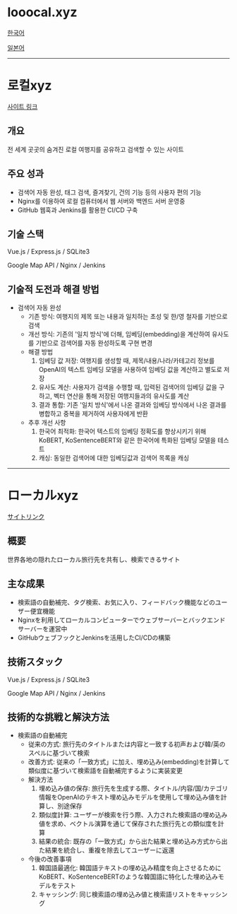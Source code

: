 # looocal.xyz

[한국어](#로컬xyz)

[일본어](#ローーカルxyz)

---
# 로컬xyz

[사이트 링크](https://looocal.xyz)

## 개요

전 세계 곳곳의 숨겨진 로컬 여행지를 공유하고 검색할 수 있는 사이트

## 주요 성과

- 검색어 자동 완성, 태그 검색, 즐겨찾기, 건의 기능 등의 사용자 편의 기능
- Nginx를 이용하여 로컬 컴퓨터에서 웹 서버와 백엔드 서버 운영중
- GitHub 웹훅과 Jenkins를 활용한 CI/CD 구축

## 기술 스택

Vue.js / Express.js / SQLite3

Google Map API / Nginx / Jenkins

## 기술적 도전과 해결 방법

- 검색어 자동 완성
  - 기존 방식: 여행지의 제목 또는 내용과 일치하는 초성 및 한/영 철자를 기반으로 검색
  - 개선 방식: 기존의 '일치 방식'에 더해, 임베딩(embedding)을 계산하여 유사도를 기반으로 검색어를 자동 완성하도록 구현 변경
  - 해결 방법
    1. 임베딩 값 저장: 여행지를 생성할 때, 제목/내용/나라/카테고리 정보를 OpenAI의 텍스트 임베딩 모델을 사용하여 임베딩 값을 계산하고 별도로 저장
    2. 유사도 계산: 사용자가 검색을 수행할 때, 입력된 검색어의 임베딩 값을 구하고, 벡터 연산을 통해 저장된 여행지들과의 유사도를 계산
    3. 결과 통합: 기존 '일치 방식'에서 나온 결과와 임베딩 방식에서 나온 결과를 병합하고 중복을 제거하여 사용자에게 반환
  - 추후 개선 사항
    1. 한국어 최적화: 한국어 텍스트의 임베딩 정확도를 향상시키기 위해 KoBERT, KoSentenceBERT와 같은 한국어에 특화된 임베딩 모델을 테스트
    2. 캐싱: 동일한 검색어에 대한 임베딩값과 검색어 목록을 캐싱

---

# ローカルxyz

[サイトリンク](https://looocal.xyz)

## 概要

世界各地の隠れたローカル旅行先を共有し、検索できるサイト

## 主な成果

- 検索語の自動補完、タグ検索、お気に入り、フィードバック機能などのユーザー便宜機能
- Nginxを利用してローカルコンピューターでウェブサーバーとバックエンドサーバーを運営中
- GitHubウェブフックとJenkinsを活用したCI/CDの構築

## 技術スタック

Vue.js / Express.js / SQLite3

Google Map API / Nginx / Jenkins

## 技術的な挑戦と解決方法

- 検索語の自動補完
  - 従来の方式: 旅行先のタイトルまたは内容と一致する初声および韓/英のスペルに基づいて検索
  - 改善方式: 従来の「一致方式」に加え、埋め込み(embedding)を計算して類似度に基づいて検索語を自動補完するように実装変更
  - 解決方法
    1. 埋め込み値の保存: 旅行先を生成する際、タイトル/内容/国/カテゴリ情報をOpenAIのテキスト埋め込みモデルを使用して埋め込み値を計算し、別途保存
    2. 類似度計算: ユーザーが検索を行う際、入力された検索語の埋め込み値を求め、ベクトル演算を通じて保存された旅行先との類似度を計算
    3. 結果の統合: 既存の「一致方式」から出た結果と埋め込み方式から出た結果を統合し、重複を除去してユーザーに返還
  - 今後の改善事項
    1. 韓国語最適化: 韓国語テキストの埋め込み精度を向上させるためにKoBERT、KoSentenceBERTのような韓国語に特化した埋め込みモデルをテスト
    2. キャッシング: 同じ検索語の埋め込み値と検索語リストをキャッシング

